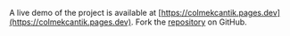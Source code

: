 A live demo of the project is available at [https://colmekcantik.pages.dev](https://colmekcantik.pages.dev).
Fork the [repository](https://github.com/polastimirsa) on GitHub.
